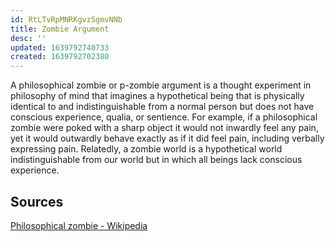 ```yaml
---
id: RtLTvRpMNRKgvz5gmvNNb
title: Zombie Argument
desc: ''
updated: 1639792740733
created: 1639792702380
---
```


A philosophical zombie or p-zombie argument is a thought experiment in philosophy of mind that imagines a hypothetical being that is physically identical to and indistinguishable from a normal person but does not have conscious experience, qualia, or sentience. For example, if a philosophical zombie were poked with a sharp object it would not inwardly feel any pain, yet it would outwardly behave exactly as if it did feel pain, including verbally expressing pain. Relatedly, a zombie world is a hypothetical world indistinguishable from our world but in which all beings lack conscious experience.

## Sources

[Philosophical zombie - Wikipedia](https://en.wikipedia.org/wiki/Philosophical_zombie)